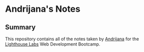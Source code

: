 # Andrijana's Notes
## Summary 

This repository contains all of the notes taken by [Andrijana](https://github.com/andrijana85) for the [Lighthouse Labs](https://www.lighthouselabs.ca/) Web Development Bootcamp.